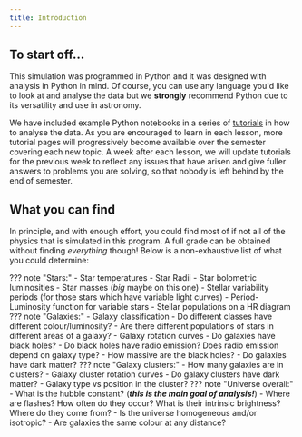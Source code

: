 ```yaml
---
title: Introduction
---
```

## To start off...
This simulation was programmed in Python and it was designed with analysis in Python in mind. Of course, you can use any language you'd like to look at and analyse the data but we **strongly** recommend Python due to its versatility and use in astronomy. 

We have included example Python notebooks in a series of [tutorials](tutorials/introduction.md) in how to analyse the data. As you are encouraged to learn in each lesson, more tutorial pages will progressively become available over the semester covering each new topic. A week after each lesson, we will update tutorials for the previous week to reflect any issues that have arisen and give fuller answers to problems you are solving, so that nobody is left behind by the end of semester. 

## What you can find
In principle, and with enough effort, you could find most of if not all of the physics that is simulated in this program. A full grade can be obtained without finding _everything_ though! Below is a non-exhaustive list of what you could determine:

??? note "Stars:"
	 - Star temperatures
	 - Star Radii
	 - Star bolometric luminosities
	 - Star masses (*big* maybe on this one)
	 - Stellar variability periods (for those stars which have variable light curves)
	    - Period-Luminosity function for variable stars
	 - Stellar populations on a HR diagram
??? note "Galaxies:"
	 - Galaxy classification
		- Do different classes have different colour/luminosity?
		- Are there different populations of stars in different areas of a galaxy?
	 - Galaxy rotation curves
		- Do galaxies have black holes?
			- Do black holes have radio emission? Does radio emission depend on galaxy type?
			- How massive are the black holes?
		- Do galaxies have dark matter?
??? note "Galaxy clusters:"
	 - How many galaxies are in clusters?
	 - Galaxy cluster rotation curves
		- Do galaxy clusters have dark matter?
	 - Galaxy type vs position in the cluster?
??? note "Universe overall:"
	 - What is the hubble constant? (**_this is the main goal of analysis!_**)
	 - Where are flashes? How often do they occur? What is their intrinsic brightness? Where do they come from?
	 - Is the universe homogeneous and/or isotropic? 
	 - Are galaxies the same colour at any distance?